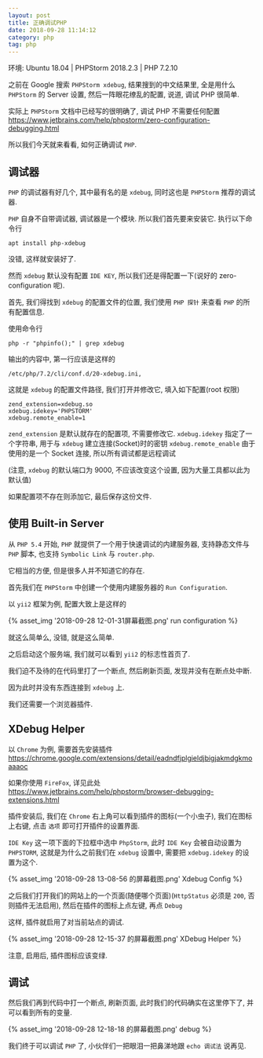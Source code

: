 ```yaml
---
layout: post
title: 正确调试PHP
date: 2018-09-28 11:14:12
category: php
tag: php
---
```


环境: Ubuntu 18.04 | PHPStorm 2018.2.3 | PHP 7.2.10

之前在 Google 搜索 `PHPStorm xdebug`, 结果搜到的中文结果里, 全是用什么 `PHPStorm` 的 Server 设置, 然后一阵眼花缭乱的配置, 说道, 调试 PHP 很简单.

实际上 `PHPStorm` 文档中已经写的很明确了, 调试 PHP 不需要任何配置 https://www.jetbrains.com/help/phpstorm/zero-configuration-debugging.html

所以我们今天就来看看, 如何正确调试 `PHP`.

## 调试器
`PHP` 的调试器有好几个, 其中最有名的是 `xdebug`, 同时这也是 `PHPStorm` 推荐的调试器.

`PHP` 自身不自带调试器, 调试器是一个模块. 所以我们首先要来安装它. 执行以下命令行

    apt install php-xdebug

没错, 这样就安装好了.

然而 `xdebug` 默认没有配置 `IDE KEY`, 所以我们还是得配置一下(说好的 zero-configuration 呢).

首先, 我们得找到 `xdebug` 的配置文件的位置, 我们使用 `PHP 探针` 来查看 `PHP` 的所有配置信息.

使用命令行

    php -r "phpinfo();" | grep xdebug

输出的内容中, 第一行应该是这样的

    /etc/php/7.2/cli/conf.d/20-xdebug.ini,

这就是 `xdebug` 的配置文件路径, 我们打开并修改它, 填入如下配置(root 权限)

    zend_extension=xdebug.so
    xdebug.idekey='PHPSTORM' 
    xdebug.remote_enable=1

`zend_extension` 是默认就存在的配置项, 不需要修改它.
`xdebug.idekey` 指定了一个字符串, 用于与 `xdebug` 建立连接(Socket)时的密钥
`xdebug.remote_enable` 由于使用的是一个 Socket 连接, 所以所有调试都是远程调试

(注意, `xdebug` 的默认端口为 9000, 不应该改变这个设置, 因为大量工具都以此为默认值)

如果配置项不存在则添加它, 最后保存这份文件.

## 使用 Built-in Server
从 `PHP 5.4` 开始, `PHP` 就提供了一个用于快速调试的内建服务器, 支持静态文件与 `PHP` 脚本, 也支持 `Symbolic Link` 与 `router.php`.

它相当的方便, 但是很多人并不知道它的存在.

首先我们在 `PHPStorm` 中创建一个使用内建服务器的 `Run Configuration`.

以 `yii2` 框架为例, 配置大致上是这样的

{% asset_img '2018-09-28 12-01-31屏幕截图.png' run configuration %}

就这么简单么, 没错, 就是这么简单.

之后启动这个服务端, 我们就可以看到 `yii2` 的标志性首页了.

我们迫不及待的在代码里打了一个断点, 然后刷新页面, 发现并没有在断点处中断.

因为此时并没有东西连接到 `xdebug` 上.

我们还需要一个浏览器插件.

## XDebug Helper
以 `Chrome` 为例, 需要首先安装插件 https://chrome.google.com/extensions/detail/eadndfjplgieldjbigjakmdgkmoaaaoc

如果你使用 `FireFox`, 详见此处 https://www.jetbrains.com/help/phpstorm/browser-debugging-extensions.html

插件安装后, 我们在 `Chrome` 右上角可以看到插件的图标(一个小虫子), 我们在图标上右键, 点击 `选项` 即可打开插件的设置界面.

`IDE Key` 这一项下面的下拉框中选中 `PhpStorm`, 此时 `IDE Key` 会被自动设置为 `PHPSTORM`, 这就是为什么之前我们在 `xdebug` 设置中, 需要把 `xdebug.idekey` 的设置为这个.

{% asset_img '2018-09-28 13-08-56 的屏幕截图.png' Xdebug Config %}

之后我们打开我们的网站上的一个页面(随便哪个页面)(`HttpStatus` 必须是 `200`, 否则插件无法启用), 然后在插件的图标上点左键, 再点 `Debug`

这样, 插件就启用了对当前站点的调试.

{% asset_img '2018-09-28 12-15-37 的屏幕截图.png' XDebug Helper %}

注意, 启用后, 插件图标应该变绿.

## 调试
然后我们再到代码中打一个断点, 刷新页面, 此时我们的代码确实在这里停下了, 并可以看到所有的变量.

{% asset_img '2018-09-28 12-18-18 的屏幕截图.png' debug %}

我们终于可以调试 `PHP` 了, 小伙伴们一把眼泪一把鼻涕地跟 `echo 调试法` 说再见.

